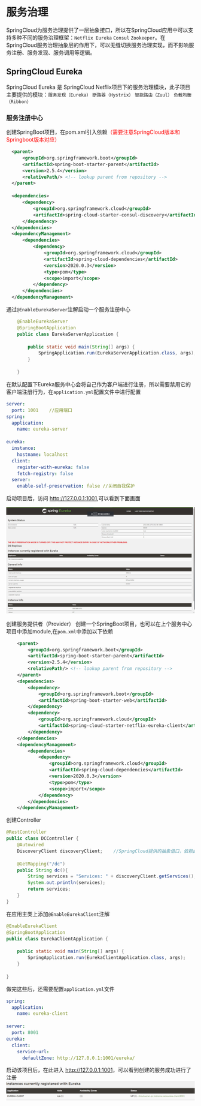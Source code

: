 # 服务治理
SpringCloud为服务治理提供了一层抽象接口，所以在SpringCloud应用中可以支持多种不同的服务治理框架：```Netflix Eureka``` ```Consul``` ```Zookeeper```。在SpringCloud服务治理抽象层的作用下，可以无缝切换服务治理实现，而不影响服务注册、服务发现、服务调用等逻辑。

## SpringCloud Eureka
SpringCloud Eureka 是 SpringCloud Netflix项目下的服务治理模块，此子项目主要提供的模块：`服务发现（Eureka）` `断路器（Hystrix）` `智能路由（Zuul）` `负载均衡（Ribbon）`
  ### 服务注册中心
  创建SpringBoot项目，在pom.xml引入依赖<font color= red>（需要注意SpringCloud版本和Springboot版本对应）</font>
  ``` pox.xml
    <parent>
        <groupId>org.springframework.boot</groupId>
        <artifactId>spring-boot-starter-parent</artifactId>
        <version>2.5.4</version>
        <relativePath/> <!-- lookup parent from repository -->
    </parent>

    <dependencies>
        <dependency>
            <groupId>org.springframework.cloud</groupId>
            <artifactId>spring-cloud-starter-consul-discovery</artifactId>
        </dependency>
    </dependencies>
    <dependencyManagement>
        <dependencies>
            <dependency>
                <groupId>org.springframework.cloud</groupId>
                <artifactId>spring-cloud-dependencies</artifactId>
                <version>2020.0.3</version>
                <type>pom</type>
                <scope>import</scope>
            </dependency>
        </dependencies>
    </dependencyManagement>
  ```
通过`@EnableEurekaServer`注解启动一个服务注册中心
``` Java
    @EnableEurekaServer
    @SpringBootApplication
    public class EurekaServerApplication {

        public static void main(String[] args) {
            SpringApplication.run(EurekaServerApplication.class, args);
        }

    }
```
在默认配置下Eureka服务中心会将自己作为客户端进行注册，所以需要禁用它的客户端注册行为，在`application.yml`配置文件中进行配置
``` application.yml
server:
  port: 1001    //应用端口
spring:
  application:
    name: eureka-server

eureka:
  instance:
    hostname: localhost
  client:
    register-with-eureka: false
    fetch-registry: false
  server:
    enable-self-preservation: false //关闭自我保护
```
启动项目后，访问 <http://127.0.0.1:1001>,可以看到下面画面

![reader](./image/EurekaServer.jpg)

创建服务提供者（Provider）
创建一个SpringBoot项目，也可以在上个服务中心项目中添加module,在`pom.xml`中添加以下依赖
``` pom.xml
    <parent>
        <groupId>org.springframework.boot</groupId>
        <artifactId>spring-boot-starter-parent</artifactId>
        <version>2.5.4</version>
        <relativePath/> <!-- lookup parent from repository -->
    </parent>
    <dependencies>
        <dependency>
            <groupId>org.springframework.boot</groupId>
            <artifactId>spring-boot-starter-web</artifactId>
        </dependency>
        <dependency>
            <groupId>org.springframework.cloud</groupId>
            <artifactId>spring-cloud-starter-netflix-eureka-client</artifactId>
        </dependency>
    </dependencies>
    <dependencyManagement>
        <dependencies>
            <dependency>
                <groupId>org.springframework.cloud</groupId>
                <artifactId>spring-cloud-dependencies</artifactId>
                <version>2020.0.3</version>
                <type>pom</type>
                <scope>import</scope>
            </dependency>
        </dependencies>
    </dependencyManagement>
```
创建Controller
``` Java
@RestController
public class DCController {
    @Autowired
    DiscoveryClient discoveryClient;    //SpringCloud提供的抽象借口，依赖此接口可以随意更换服务治理实现而不修改代码

    @GetMapping("/dc")
    public String dc(){
        String services = "Services: " + discoveryClient.getServices();
        System.out.println(services);
        return services;
    }
}
```
在应用主类上添加`@EnableEurekaClient`注解
``` Java
@EnableEurekaClient
@SpringBootApplication
public class EurekaClientApplication {

    public static void main(String[] args) {
        SpringApplication.run(EurekaClientApplication.class, args);
    }

}
```
做完这些后，还需要配置`application.yml`文件
``` application.yml
spring:
  application:
    name: eureka-client

server:
  port: 8001
eureka:
  client:
    service-url:
      defaultZone: http://127.0.0.1:1001/eureka/

```
启动该项目后，在此进入 <http://127.0.0.1:1001>，可以看到创建的服务成功进行了注册
![Reader](image/EurekaClient-register.jpg)